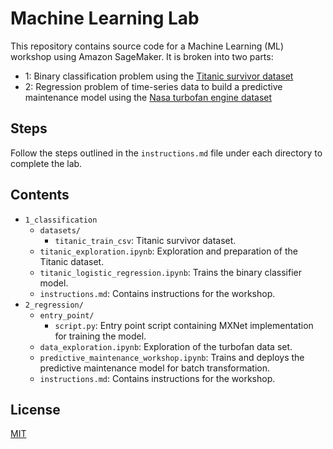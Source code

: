 # Machine Learning Lab

This repository contains source code for a Machine Learning (ML) workshop using Amazon SageMaker. It is broken into two parts:
* 1: Binary classification problem using the [Titanic survivor dataset](https://www.kaggle.com/hesh97/titanicdataset-traincsv)
* 2: Regression problem of time-series data to build a predictive maintenance model using the [Nasa turbofan engine dataset](https://data.nasa.gov/dataset/Turbofan-engine-degradation-simulation-data-set/vrks-gjie)


## Steps

Follow the steps outlined in the `instructions.md` file under each directory to complete the lab.


## Contents

* `1_classification`
  * `datasets/`
    * `titanic_train_csv`: Titanic survivor dataset.
  * `titanic_exploration.ipynb`: Exploration and preparation of the Titanic dataset.
  * `titanic_logistic_regression.ipynb`: Trains the binary classifier model.
  * `instructions.md`: Contains instructions for the workshop.
* `2_regression/`
  * `entry_point/`
    * `script.py`: Entry point script containing MXNet implementation for training the model.
  * `data_exploration.ipynb`: Exploration of the turbofan data set.
  * `predictive_maintenance_workshop.ipynb`: Trains and deploys the predictive maintenance model for batch transformation.
  * `instructions.md`: Contains instructions for the workshop.


## License

[MIT](https://choosealicense.com/licenses/mit/)